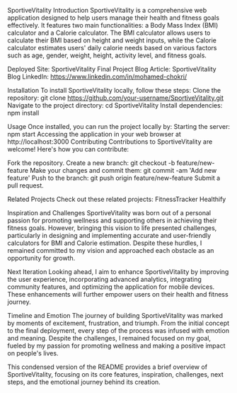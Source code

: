 

SportiveVitality
Introduction
SportiveVitality is a comprehensive web application designed to help users manage their health and fitness goals effectively. It features two main functionalities: a Body Mass Index (BMI) calculator and a Calorie calculator. The BMI calculator allows users to calculate their BMI based on height and weight inputs, while the Calorie calculator estimates users' daily calorie needs based on various factors such as age, gender, weight, height, activity level, and fitness goals.

Deployed Site: SportiveVitality
Final Project Blog Article: SportiveVitality Blog
LinkedIn: https://www.linkedin.com/in/mohamed-chokri/

Installation
To install SportiveVitality locally, follow these steps:
Clone the repository: git clone https://github.com/your-username/SportiveVitality.git
Navigate to the project directory: cd SportiveVitality
Install dependencies: npm install

Usage
Once installed, you can run the project locally by:
Starting the server: npm start
Accessing the application in your web browser at http://localhost:3000
Contributing
Contributions to SportiveVitality are welcome! Here's how you can contribute:

Fork the repository.
Create a new branch: git checkout -b feature/new-feature
Make your changes and commit them: git commit -am 'Add new feature'
Push to the branch: git push origin feature/new-feature
Submit a pull request.

Related Projects
Check out these related projects:
FitnessTracker
Healthify

Inspiration and Challenges
SportiveVitality was born out of a personal passion for promoting wellness and supporting others in achieving their fitness goals. However, bringing this vision to life presented challenges, particularly in designing and implementing accurate and user-friendly calculators for BMI and Calorie estimation. Despite these hurdles, I remained committed to my vision and approached each obstacle as an opportunity for growth.

Next Iteration
Looking ahead, I aim to enhance SportiveVitality by improving the user experience, incorporating advanced analytics, integrating community features, and optimizing the application for mobile devices. These enhancements will further empower users on their health and fitness journey.

Timeline and Emotion
The journey of building SportiveVitality was marked by moments of excitement, frustration, and triumph. From the initial concept to the final deployment, every step of the process was infused with emotion and meaning. Despite the challenges, I remained focused on my goal, fueled by my passion for promoting wellness and making a positive impact on people's lives.

This condensed version of the README provides a brief overview of SportiveVitality, focusing on its core features, inspiration, challenges, next steps, and the emotional journey behind its creation.
